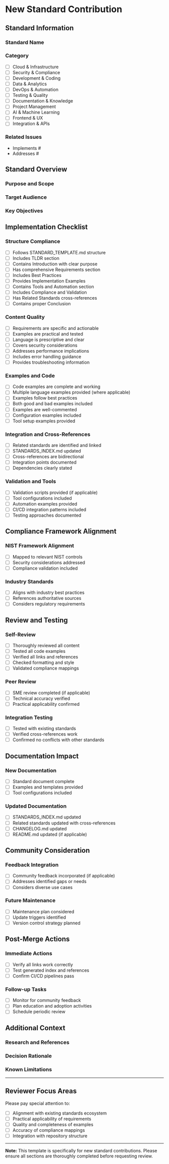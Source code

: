 # New Standard Contribution

## Standard Information

### Standard Name
<!-- Name of the new standard -->

### Category
- [ ] Cloud & Infrastructure
- [ ] Security & Compliance
- [ ] Development & Coding
- [ ] Data & Analytics
- [ ] DevOps & Automation
- [ ] Testing & Quality
- [ ] Documentation & Knowledge
- [ ] Project Management
- [ ] AI & Machine Learning
- [ ] Frontend & UX
- [ ] Integration & APIs

### Related Issues
- Implements #
- Addresses #

## Standard Overview

### Purpose and Scope
<!-- Clear description of what this standard addresses -->

### Target Audience
<!-- Who will use this standard -->

### Key Objectives
<!-- Main goals this standard achieves -->

## Implementation Checklist

### Structure Compliance
- [ ] Follows STANDARD_TEMPLATE.md structure
- [ ] Includes TLDR section
- [ ] Contains Introduction with clear purpose
- [ ] Has comprehensive Requirements section
- [ ] Includes Best Practices
- [ ] Provides Implementation Examples
- [ ] Contains Tools and Automation section
- [ ] Includes Compliance and Validation
- [ ] Has Related Standards cross-references
- [ ] Contains proper Conclusion

### Content Quality
- [ ] Requirements are specific and actionable
- [ ] Examples are practical and tested
- [ ] Language is prescriptive and clear
- [ ] Covers security considerations
- [ ] Addresses performance implications
- [ ] Includes error handling guidance
- [ ] Provides troubleshooting information

### Examples and Code
- [ ] Code examples are complete and working
- [ ] Multiple language examples provided (where applicable)
- [ ] Examples follow best practices
- [ ] Both good and bad examples included
- [ ] Examples are well-commented
- [ ] Configuration examples included
- [ ] Tool setup examples provided

### Integration and Cross-References
- [ ] Related standards are identified and linked
- [ ] STANDARDS_INDEX.md updated
- [ ] Cross-references are bidirectional
- [ ] Integration points documented
- [ ] Dependencies clearly stated

### Validation and Tools
- [ ] Validation scripts provided (if applicable)
- [ ] Tool configurations included
- [ ] Automation examples provided
- [ ] CI/CD integration patterns included
- [ ] Testing approaches documented

## Compliance Framework Alignment

### NIST Framework Alignment
- [ ] Mapped to relevant NIST controls
- [ ] Security considerations addressed
- [ ] Compliance validation included

### Industry Standards
- [ ] Aligns with industry best practices
- [ ] References authoritative sources
- [ ] Considers regulatory requirements

## Review and Testing

### Self-Review
- [ ] Thoroughly reviewed all content
- [ ] Tested all code examples
- [ ] Verified all links and references
- [ ] Checked formatting and style
- [ ] Validated compliance mappings

### Peer Review
- [ ] SME review completed (if applicable)
- [ ] Technical accuracy verified
- [ ] Practical applicability confirmed

### Integration Testing
- [ ] Tested with existing standards
- [ ] Verified cross-references work
- [ ] Confirmed no conflicts with other standards

## Documentation Impact

### New Documentation
- [ ] Standard document complete
- [ ] Examples and templates provided
- [ ] Tool configurations included

### Updated Documentation
- [ ] STANDARDS_INDEX.md updated
- [ ] Related standards updated with cross-references
- [ ] CHANGELOG.md updated
- [ ] README.md updated (if applicable)

## Community Consideration

### Feedback Integration
- [ ] Community feedback incorporated (if applicable)
- [ ] Addresses identified gaps or needs
- [ ] Considers diverse use cases

### Future Maintenance
- [ ] Maintenance plan considered
- [ ] Update triggers identified
- [ ] Version control strategy planned

## Post-Merge Actions

### Immediate Actions
- [ ] Verify all links work correctly
- [ ] Test generated index and references
- [ ] Confirm CI/CD pipelines pass

### Follow-up Tasks
- [ ] Monitor for community feedback
- [ ] Plan education and adoption activities
- [ ] Schedule periodic review

## Additional Context

### Research and References
<!-- List research sources, industry standards, or references used -->

### Decision Rationale
<!-- Explain key decisions made in developing this standard -->

### Known Limitations
<!-- Any current limitations or areas for future enhancement -->

---

## Reviewer Focus Areas

Please pay special attention to:
- [ ] Alignment with existing standards ecosystem
- [ ] Practical applicability of requirements
- [ ] Quality and completeness of examples
- [ ] Accuracy of compliance mappings
- [ ] Integration with repository structure

---

**Note:** This template is specifically for new standard contributions. Please ensure all sections are thoroughly completed before requesting review.